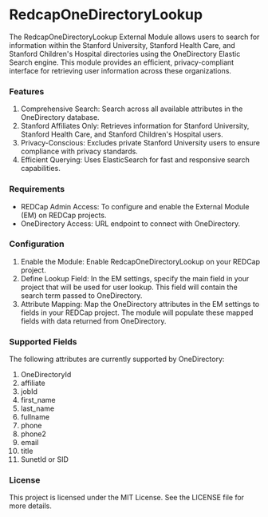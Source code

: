 # RedcapOneDirectoryLookup
The RedcapOneDirectoryLookup External Module allows users to search for information within the Stanford University, Stanford Health Care, and Stanford Children's Hospital directories using the OneDirectory Elastic Search engine. This module provides an efficient, privacy-compliant interface for retrieving user information across these organizations.

### Features
1. Comprehensive Search: Search across all available attributes in the OneDirectory database.
2. Stanford Affiliates Only: Retrieves information for Stanford University, Stanford Health Care, and Stanford Children's Hospital users.
3. Privacy-Conscious: Excludes private Stanford University users to ensure compliance with privacy standards.
4. Efficient Querying: Uses ElasticSearch for fast and responsive search capabilities.
### Requirements
- REDCap Admin Access: To configure and enable the External Module (EM) on REDCap projects.
- OneDirectory Access: URL endpoint to connect with OneDirectory.
### Configuration
1. Enable the Module: Enable RedcapOneDirectoryLookup on your REDCap project.
2. Define Lookup Field: In the EM settings, specify the main field in your project that will be used for user lookup. This field will contain the search term passed to OneDirectory.
3. Attribute Mapping: Map the OneDirectory attributes in the EM settings to fields in your REDCap project. The module will populate these mapped fields with data returned from OneDirectory.
### Supported Fields
The following attributes are currently supported by OneDirectory:

1. OneDirectoryId
2. affiliate
3. jobId
4. first_name
5. last_name
6. fullname
7. phone
8. phone2
9. email
10. title
11. SunetId or SID

### License
This project is licensed under the MIT License. See the LICENSE file for more details.
